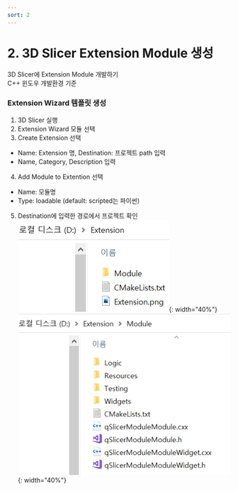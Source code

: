 ```yaml
---
sort: 2  
---  
```


# 2. 3D Slicer Extension Module 생성

3D Slicer에 Extension Module 개발하기  
C++ 윈도우 개발환경 기준   
  
  

### Extension Wizard 템플릿 생성  
  
 1. 3D Slicer 실행
 2. Extension Wizard 모듈 선택
 3. Create Extension 선택  
  - Name: Extension 명, Destination: 프로젝트 path 입력  
  - Name, Category, Description 입력    
 4. Add Module to Extention 선택  
  -  Name: 모듈명 
  -  Type: loadable (default: scripted는 파이썬)   
 5.  Destination에 입력한 경로에서 프로젝트 확인  
![extension_result](/assets/images/tab_develope/3DSlicer/file2/extension_result2.PNG){: width="40%"}
![extension_result](/assets/images/tab_develope/3DSlicer/file2/extension_result.PNG){: width="40%"}
